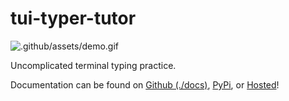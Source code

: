 # tui-typer-tutor

![.github/assets/demo.gif](https://raw.githubusercontent.com/KyleKing/tui-typer-tutor/main/.github/assets/demo.gif)

Uncomplicated terminal typing practice.

Documentation can be found on [Github (./docs)](./docs), [PyPi](https://pypi.org/project/tui_typer_tutor/), or [Hosted](https://tui-typer-tutor.kyleking.me/)!

